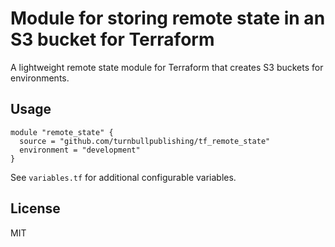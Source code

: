 # Module for storing remote state in an S3 bucket for Terraform

A lightweight remote state module for Terraform that creates S3
buckets for environments.

## Usage

```hcl
module "remote_state" {
  source = "github.com/turnbullpublishing/tf_remote_state"
  environment = "development"
}
```

See `variables.tf` for additional configurable variables.

## License

MIT

